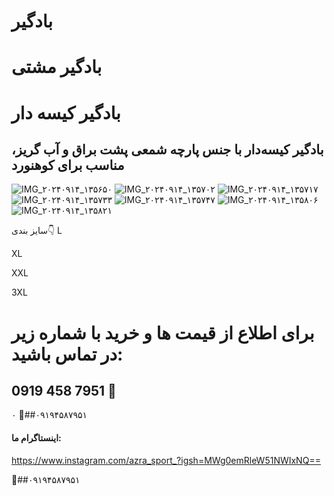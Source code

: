 # بادگیر
# بادگیر مشتی
# بادگیر کیسه دار
## بادگیر کیسه‌دار با جنس پارچه شمعی پشت براق و آب گریز، مناسب برای کوهنورد
![IMG_۲۰۲۴۰۹۱۴_۱۳۵۶۵۰](https://github.com/user-attachments/assets/f661805c-c108-444c-b88d-a9603f4968e0)
![IMG_۲۰۲۴۰۹۱۴_۱۳۵۷۰۲](https://github.com/user-attachments/assets/2ddfd4ec-8394-4ced-ac49-475db184aea4)
![IMG_۲۰۲۴۰۹۱۴_۱۳۵۷۱۷](https://github.com/user-attachments/assets/3e7a0181-1338-480b-96e6-22c30f63c9af)
![IMG_۲۰۲۴۰۹۱۴_۱۳۵۷۳۳](https://github.com/user-attachments/assets/8eeab672-e99f-4b47-9bf0-f27fc47db4be)
![IMG_۲۰۲۴۰۹۱۴_۱۳۵۷۴۷](https://github.com/user-attachments/assets/cc9b70b7-4d63-4af6-aa6f-03bbf2a923ec)
![IMG_۲۰۲۴۰۹۱۴_۱۳۵۸۰۶](https://github.com/user-attachments/assets/3a8c0891-a9ab-429f-a4c3-14c2b3afbaf5)
![IMG_۲۰۲۴۰۹۱۴_۱۳۵۸۲۱](https://github.com/user-attachments/assets/c9685da3-aa4d-4808-926c-f9e1bc0bb97a)



سایز بندی👇
L

XL

XXL

3XL

# برای اطلاع از قیمت ها و خرید با شماره زیر در تماس باشید: 
## ‪0919 458 7951‬‏ 📣
۰
📣##۰۹۱۹۴۵۸۷۹۵۱
#### اینستاگرام ما:
https://www.instagram.com/azra_sport_?igsh=MWg0emRleW51NWIxNQ==

📣##۰۹۱۹۴۵۸۷۹۵۱
